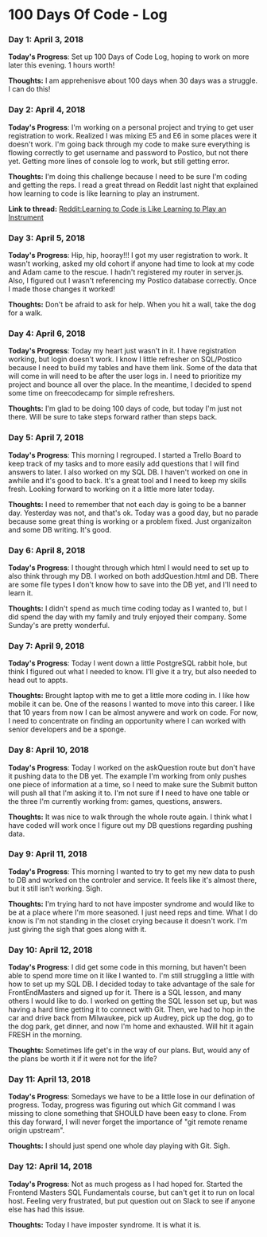 # 100 Days Of Code - Log

### Day 1: April 3, 2018
<!-- ##### (delete me or comment me out) -->

**Today's Progress**: Set up 100 Days of Code Log, hoping to work on more later this evening.  1 hours worth!

**Thoughts:** I am apprehenisve about 100 days when 30 days was a struggle.  I can do this!

### Day 2: April 4, 2018
<!-- ##### (delete me or comment me out) -->

**Today's Progress**: I'm working on a personal project and trying to get user registration to work.  Realized I was mixing E5 and E6 in some places were it doesn't work.  I'm going back through my code to make sure everything is flowing correctly to get username and password to Postico, but not there yet.  Getting more lines of console log to work, but still getting error.

**Thoughts:** I'm doing this challenge because I need to be sure I'm coding and getting the reps.  I read a great thread on Reddit last night that explained how learning to code is like learning to play an instrument.  

**Link to thread:** [Reddit:Learning to Code is Like Learning to Play an Instrument](https://www.reddit.com/r/learnprogramming/comments/89ccke/are_some_people_just_not_cut_for_programming_ive/?st=JFKIOULM&sh=e7439966)

### Day 3: April 5, 2018

**Today's Progress**: Hip, hip, hooray!!!  I got my user registration to work.  It wasn't working, asked my old cohort if anyone had time to look at my code and Adam came to the rescue.  I hadn't registered my router in server.js.  Also, I figured out I wasn't referencing my Postico database correctly.  Once I made those changes it worked!

**Thoughts:** Don't be afraid to ask for help.  When you hit a wall, take the dog for a walk.

### Day 4: April 6, 2018

**Today's Progress**: Today my heart just wasn't in it.  I have registration working, but login doesn't work.  I know I little refresher on SQL/Postico because I need to build my tables and have them link.  Some of the data that will come in will need to be after the user logs in.  I need to prioritize my project and bounce all over the place.  In the meantime, I decided to spend some time on freecodecamp for simple refreshers.

**Thoughts:** I'm glad to be doing 100 days of code, but today I'm just not there.  Will be sure to take steps forward rather than steps back.

### Day 5: April 7, 2018

**Today's Progress**: This morning I regrouped.  I started a Trello Board to keep track of my tasks and to more easily add questions that I will find answers to later.  I also worked on my SQL DB.  I haven't worked on one in awhile and it's good to back.  It's a great tool and I need to keep my skills fresh.  Looking forward to working on it a little more later today.

**Thoughts:** I need to remember that not each day is going to be a banner day.  Yesterday was not, and that's ok.  Today was a good day, but no parade because some great thing is working or a problem fixed.  Just organizaiton and some DB writing.  It's good.

### Day 6: April 8, 2018

**Today's Progress**: I thought through which html I would need to set up to also think through my DB.  I worked on both addQuestion.html and DB.  There are some file types I don't know how to save into the DB yet, and I'll need to learn it.

**Thoughts:** I didn't spend as much time coding today as I wanted to, but I did spend the day with my family and truly enjoyed their company.  Some Sunday's are pretty wonderful.

### Day 7: April 9, 2018

**Today's Progress**: Today I went down a little PostgreSQL rabbit hole, but think I figured out what I needed to know.  I'll give it a try, but also needed to head out to appts.

**Thoughts:** Brought laptop with me to get a little more coding in.  I like how mobile it can be.  One of the reasons I wanted to move into this career. I like that 10 years from now I can be almost anywere and work on code.  For now, I need to concentrate on finding an opportunity where I can worked with senior developers and be a sponge.

### Day 8: April 10, 2018

**Today's Progress**: Today I worked on the askQuestion route but don't have it pushing data to the DB yet.  The example I'm working from only pushes one piece of information at a time, so I need to make sure the Submit button will push all that I'm asking it to.  I'm not sure if I need to have one table or the three I'm currently working from: games, questions, answers.  

**Thoughts:** It was nice to walk through the whole route again.  I think what I have coded will work once I figure out my DB questions regarding pushing data.

### Day 9: April 11, 2018

**Today's Progress**: This morning I wanted to try to get my new data to push to DB and worked on the controler and service.  It feels like it's almost there, but it still isn't working.  Sigh.

**Thoughts:** I'm trying hard to not have imposter syndrome and would like to be at a place where I'm more seasoned.  I just need reps and time.  What I do know is I'm not standing in the closet crying because it doesn't work.  I'm just giving the sigh that goes along with it.

### Day 10: April 12, 2018

**Today's Progress**: I did get some code in this morning, but haven't been able to spend more time on it like I wanted to.  I'm still struggling a little with how to set up my SQL DB.  I decided today to take advantage of the sale for FrontEndMasters and signed up for it.  There is a SQL lesson, and many others I would like to do.  I worked on getting the SQL lesson set up, but was having a hard time getting it to connect with Git.  Then, we had to hop in the car and drive back from Milwaukee, pick up Audrey, pick up the dog, go to the dog park, get dinner, and now I'm home and exhausted.  Will hit it again FRESH in the morning.

**Thoughts:** Sometimes life get's in the way of our plans.  But, would any of the plans be worth it if it were not for the life?

### Day 11: April 13, 2018

**Today's Progress**: Somedays we have to be a little lose in our defination of progress.  Today, progress was figuring out which Git command I was missing to clone something that SHOULD have been easy to clone.  From this day forward, I will never forget the importance of "git remote rename origin upstream".

**Thoughts:** I should just spend one whole day playing with Git.  Sigh.

### Day 12: April 14, 2018

**Today's Progress**: Not as much progess as I had hoped for.  Started the Frontend Masters SQL Fundamentals course, but can't get it to run on local host.  Feeling very frustrated, but put question out on Slack to see if anyone else has had this issue.

**Thoughts:** Today I have imposter syndrome.  It is what it is.